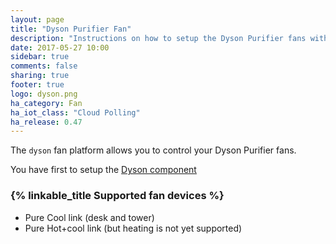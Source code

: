 ```yaml
---
layout: page
title: "Dyson Purifier Fan"
description: "Instructions on how to setup the Dyson Purifier fans within Home Assistant."
date: 2017-05-27 10:00
sidebar: true
comments: false
sharing: true
footer: true
logo: dyson.png
ha_category: Fan
ha_iot_class: "Cloud Polling"
ha_release: 0.47
---
```



The `dyson` fan platform allows you to control your Dyson Purifier fans.

You have first to setup the [Dyson component](/components/dyson/)

### {% linkable_title Supported fan devices %}

- Pure Cool link (desk and tower)
- Pure Hot+cool link (but heating is not yet supported)

